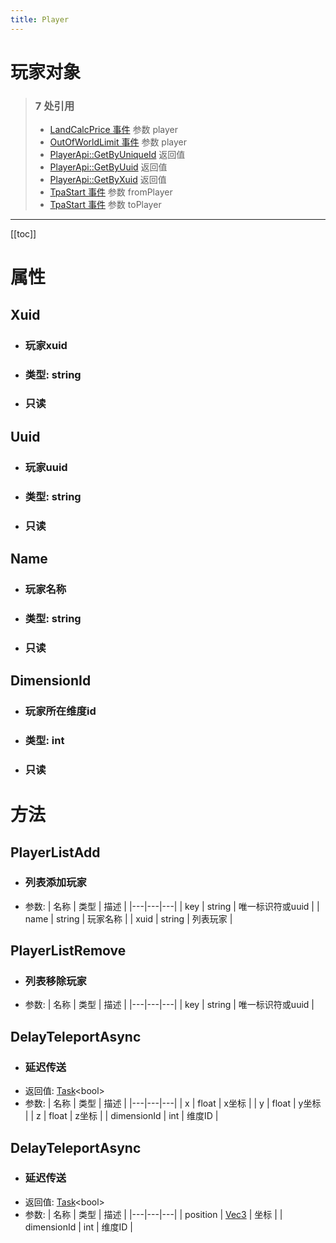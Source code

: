 ```yaml
---
title: Player
---
```


# 玩家对象

> ### 7 处引用
> - [LandCalcPrice 事件](../events/LandCalcPrice.md) 参数 player
> - [OutOfWorldLimit 事件](../events/OutOfWorldLimit.md) 参数 player
> - [PlayerApi::GetByUniqueId](../types/PlayerApi.md#getbyuniqueid) 返回值
> - [PlayerApi::GetByUuid](../types/PlayerApi.md#getbyuuid) 返回值
> - [PlayerApi::GetByXuid](../types/PlayerApi.md#getbyxuid) 返回值
> - [TpaStart 事件](../events/TpaStart.md) 参数 fromPlayer
> - [TpaStart 事件](../events/TpaStart.md) 参数 toPlayer
---

[[toc]]

# 属性
## Xuid
- ### 玩家xuid
- ### 类型: string
- ### 只读
## Uuid
- ### 玩家uuid
- ### 类型: string
- ### 只读
## Name
- ### 玩家名称
- ### 类型: string
- ### 只读
## DimensionId
- ### 玩家所在维度id
- ### 类型: int
- ### 只读
# 方法
## PlayerListAdd
- ### 列表添加玩家
- 参数:
    | 名称 | 类型 | 描述 |
    |---|---|---|
   | key | string | 唯一标识符或uuid |
   | name | string | 玩家名称 |
   | xuid | string | 列表玩家 |
## PlayerListRemove
- ### 列表移除玩家
- 参数:
    | 名称 | 类型 | 描述 |
    |---|---|---|
   | key | string | 唯一标识符或uuid |
## DelayTeleportAsync
- ### 延迟传送
- 返回值: [Task](../types/Task.md)&lt;bool&gt;
- 参数:
    | 名称 | 类型 | 描述 |
    |---|---|---|
   | x | float | x坐标 |
   | y | float | y坐标 |
   | z | float | z坐标 |
   | dimensionId | int | 维度ID |
## DelayTeleportAsync
- ### 延迟传送
- 返回值: [Task](../types/Task.md)&lt;bool&gt;
- 参数:
    | 名称 | 类型 | 描述 |
    |---|---|---|
   | position | [Vec3](../types/Vec3.md) | 坐标 |
   | dimensionId | int | 维度ID |